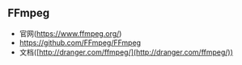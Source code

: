 ## FFmpeg

- 官网(https://www.ffmpeg.org/)
- https://github.com/FFmpeg/FFmpeg
- 文档([http://dranger.com/ffmpeg/](http://dranger.com/ffmpeg/))
